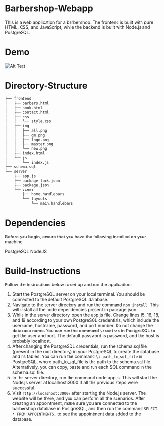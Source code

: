 # Barbershop-Webapp

This is a web application for a barbershop. The frontend is built with pure HTML, CSS, and JavaScript, while the backend is built with Node.js and PostgreSQL.

# Demo

![Alt Text](Demo.gif)

# Directory-Structure
```bash
├── frontend
│   ├── barbers.html
│   ├── book.html
│   ├── contact.html
│   ├── css
│   │   └── style.css
│   ├── img
│   │   ├── all.png
│   │   ├── gm.png
│   │   ├── logo.png
│   │   ├── master.png
│   │   └── new.png
│   ├── index.html
│   └── js
│       └── index.js
├── schema.sql
└── server
    ├── app.js
    ├── package-lock.json
    ├── package.json
    └── views
        ├── home.handlebars
        └── layouts
            └── main.handlebars

```

# Dependencies
Before you begin, ensure that you have the following installed on your machine:

PostgreSQL
NodeJS

# Build-Instructions
Follow the instructions below to set up and run the application:

1. Start the PostgreSQL server on your local terminal. You should be connected to the default PostgreSQL database.
2. Navigate to the server directory and run the command ```npm install```. This will install all the node dependencies present in package.json.
3. While in the server directory, open the app.js file. Change lines 15, 16, 18, and 19 according to your own PostgreSQL credentials, which include the username, hostname, password, and port number. Do not change the database name. You can run the command ```\conninfo``` in PostgreSQL to get the user and port. The default password is password, and the host is probably localhost.
4. After changing the PostgreSQL credentials, run the schema.sql file (present in the root directory) in your PostgreSQL to create the database and its tables. You can run the command ```\i path_to_sql_file``` in PostgreSQL, where path_to_sql_file is the path to the schema.sql file. Alternatively, you can copy, paste and run each SQL command in the schema.sql file.
5. In the server directory, run the command node app.js. This will start the Node.js server at localhost:3000 if all the previous steps were successful.
6. Visit ```http://localhost:3000/``` after starting the Node.js server. The website will be there, and you can perform all the scenarios. After creating an appointment, make sure you are connected to the barbershop database in PostgreSQL, and then run the command ```SELECT * FROM APPOINTMENTS;``` to see the appointment data added to the database.
